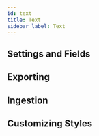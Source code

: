 ```yaml
---
id: text
title: Text
sidebar_label: Text
---
```


## Settings and Fields

## Exporting

## Ingestion

## Customizing Styles